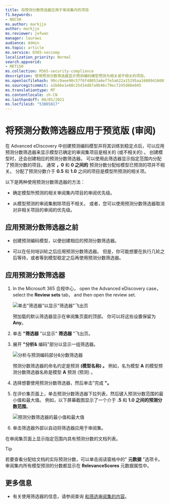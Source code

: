 ```yaml
---
title: 将预测分数筛选器应用于审阅集内的项目
f1.keywords:
- NOCSH
ms.author: markjjo
author: markjjo
ms.reviewer: jefwan
manager: laurawi
audience: Admin
ms.topic: article
ms.service: O365-seccomp
localization_priority: Normal
search.appverid:
- MET150
ms.collection: M365-security-compliance
description: 使用预测分数筛选器显示预测编码模型预测为相关或不相关的项目。
ms.openlocfilehash: 99cc9aee90c57f6f48053a6ef7e5a622a15295aa16089416081913ac6e5d3473
ms.sourcegitcommit: a1b66e1e80c25d14d67a9b46c79ec7245d88e045
ms.translationtype: MT
ms.contentlocale: zh-CN
ms.lasthandoff: 08/05/2021
ms.locfileid: "53865817"
---
```

# <a name="apply-a-prediction-score-filter-to-a-review-set-preview"></a>将预测分数筛选器应用于预览版 (审阅) 

在 Advanced eDiscovery 中创建预测编码模型并将其训练到稳定点后，可以应用预测分数筛选器来显示模型已确定的审阅集项目是相关的 (或不相关的) 。 创建模型时，还会创建相应的预测分数筛选器。 可以使用此筛选器显示指定范围内分配了预测分数的项目。 通常 **，0** 和 **0 之间的** 预测分数分配给模型已预测的项并不相关。 分配了预测分数介于 **0.5** 和 **1.0** 之间的项目是模型所预测的相关项。

以下是两种使用预测分数筛选器的方法：

- 确定模型所预测的相关审阅集内项目的审阅优先级。

- 从模型预测的审阅集剔除项目不相关。 或者，您可以使用预测分数筛选器取消对非相关项目的审阅的优先级。

## <a name="before-you-apply-a-prediction-score-filter"></a>应用预测分数筛选器之前

- 创建预测编码模型，以便创建相应的预测分数筛选器。

- 可以在任何培训轮之后应用预测分数筛选器。 但是，你可能想要在执行几轮之后等待，或者等到模型稳定之后再使用预测分数筛选器。

## <a name="apply-a-prediction-score-filter"></a>应用预测分数筛选器

1. In the Microsoft 365 合规中心， open the Advanced eDiscovery case， select the **Review sets** tab， and then open the review set.

   ![单击"筛选器"以显示"筛选器"飞出页](..\media\PredictionScoreFilter0.png)   

   预加载的默认筛选器显示在审阅集页面的顶部。 你可以将这些设置保留为 **Any**。

2. 单击 **"筛选器** "以显示" **筛选器** "飞出页。

3. 展开 **"分析&** 编码"部分以显示一组筛选器。

      ![分析与预测编码部分&分数筛选器](..\media\PredictionScoreFilter1.png)

   预测分数筛选器的命名约定是预测 **(模型名称) 。** 例如，名为模型 **A** 的模型预测分数筛选器名称是模型 **A** 预测 (预测) 。

4. 选择想要使用预测分数筛选器，然后单击"完成 **"。**

5. 在评价集页面上，单击预测分数筛选器下拉列表，然后键入预测分数范围的最小值和最大值。 例如，以下屏幕截图显示了一个介于 **.5** 和 **1.0 之间的预测分数范围**。

   ![预测分数筛选器的最小值和最大值](..\media\PredictionScoreFilter2.png)

6. 单击筛选器外部以自动将筛选器应用于审阅集。

  在审阅集页面上显示指定范围内具有预测分数的文档列表。 

  > [!TIP]
  > 若要查看分配给文档的实际预测分数，可以单击阅读窗格中的" **元数据** "选项卡。 审阅集内所有模型预测的分数都显示在 **RelevanceScores** 元数据属性中。

## <a name="more-information"></a>更多信息

- 有关使用筛选器的信息，请参阅查询 [和筛选审阅集的内容](review-set-search.md)。
